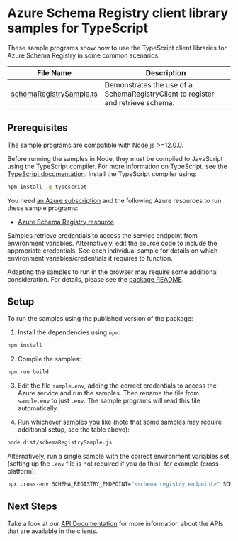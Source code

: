 # Azure Schema Registry client library samples for TypeScript

These sample programs show how to use the TypeScript client libraries for Azure Schema Registry in some common scenarios.

| **File Name**                                   | **Description**                                                                 |
| ----------------------------------------------- | ------------------------------------------------------------------------------- |
| [schemaRegistrySample.ts][schemaregistrysample] | Demonstrates the use of a SchemaRegistryClient to register and retrieve schema. |

## Prerequisites

The sample programs are compatible with Node.js >=12.0.0.

Before running the samples in Node, they must be compiled to JavaScript using the TypeScript compiler. For more information on TypeScript, see the [TypeScript documentation][typescript]. Install the TypeScript compiler using:

```bash
npm install -g typescript
```

You need [an Azure subscription][freesub] and the following Azure resources to run these sample programs:

- [Azure Schema Registry resource][createinstance_azureschemaregistryresource]

Samples retrieve credentials to access the service endpoint from environment variables. Alternatively, edit the source code to include the appropriate credentials. See each individual sample for details on which environment variables/credentials it requires to function.

Adapting the samples to run in the browser may require some additional consideration. For details, please see the [package README][package].

## Setup

To run the samples using the published version of the package:

1. Install the dependencies using `npm`:

```bash
npm install
```

2. Compile the samples:

```bash
npm run build
```

3. Edit the file `sample.env`, adding the correct credentials to access the Azure service and run the samples. Then rename the file from `sample.env` to just `.env`. The sample programs will read this file automatically.

4. Run whichever samples you like (note that some samples may require additional setup, see the table above):

```bash
node dist/schemaRegistrySample.js
```

Alternatively, run a single sample with the correct environment variables set (setting up the `.env` file is not required if you do this), for example (cross-platform):

```bash
npx cross-env SCHEMA_REGISTRY_ENDPOINT="<schema registry endpoint>" SCHEMA_REGISTRY_GROUP="<schema registry group>" node dist/schemaRegistrySample.js
```

## Next Steps

Take a look at our [API Documentation][apiref] for more information about the APIs that are available in the clients.

[schemaregistrysample]: https://github.com/Azure/azure-sdk-for-js/blob/main/sdk/schemaregistry/schema-registry/samples/v1/typescript/src/schemaRegistrySample.ts
[apiref]: https://docs.microsoft.com/javascript/api/@azure/schema-registry
[freesub]: https://azure.microsoft.com/free/
[createinstance_azureschemaregistryresource]: https://aka.ms/schemaregistry
[package]: https://github.com/Azure/azure-sdk-for-js/tree/main/sdk/schemaregistry/schema-registry/README.md
[typescript]: https://www.typescriptlang.org/docs/home.html
